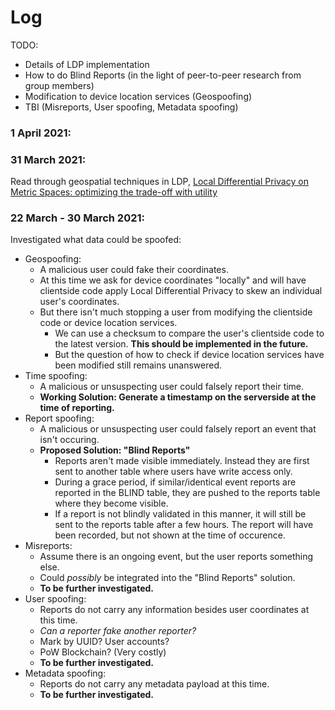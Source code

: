 # Log

TODO:
* Details of LDP implementation
* How to do Blind Reports (in the light of peer-to-peer research from group members)
* Modification to device location services (Geospoofing)
* TBI (Misreports, User spoofing, Metadata spoofing)

### 1 April 2021:

### 31 March 2021:
Read through geospatial techniques in LDP, [Local Differential Privacy on Metric Spaces: optimizing the trade-off with utility](https://ieeexplore.ieee.org/abstract/document/8429310?casa_token=O8AToF7tGy0AAAAA:uQtYMM1a_Btksx8yR9Yi8ehB8mCxAmCfUjUbUPiMln-EtrmC2m20z06XxX1ky1R4lQ1HkMKGqi4)

### 22 March - 30 March 2021: 
Investigated what data could be spoofed:
* Geospoofing: 
  * A malicious user could fake their coordinates. 
  * At this time we ask for device coordinates "locally" and will have clientside code apply Local Differential Privacy to skew an individual user's coordinates.
  * But there isn't much stopping a user from modifying the clientside code or device location services.
    * We can use a checksum to compare the user's clientside code to the latest version. **This should be implemented in the future.**
    * But the question of how to check if device location services have been modified still remains unanswered.
* Time spoofing:
  * A malicious or unsuspecting user could falsely report their time.
  * **Working Solution: Generate a timestamp on the serverside at the time of reporting.**
* Report spoofing:
  * A malicious or unsuspecting user could falsely report an event that isn't occuring.
  * **Proposed Solution: "Blind Reports"**
    * Reports aren't made visible immediately. Instead they are first sent to another table where users have write access only.
    * During a grace period, if similar/identical event reports are reported in the BLIND table, they are pushed to the reports table where they become visible.
    * If a report is not blindly validated in this manner, it will still be sent to the reports table after a few hours. The report will have been recorded, but not shown at the time of occurence.
* Misreports:
  * Assume there is an ongoing event, but the user reports something else.
  * Could *possibly* be integrated into the "Blind Reports" solution.
  * **To be further investigated.**
* User spoofing:
  * Reports do not carry any information besides user coordinates at this time.
  * *Can a reporter fake another reporter?* 
  * Mark by UUID? User accounts?
  * PoW Blockchain? (Very costly)
  * **To be further investigated.**
* Metadata spoofing:
  * Reports do not carry any metadata payload at this time.
  * **To be further investigated.**
